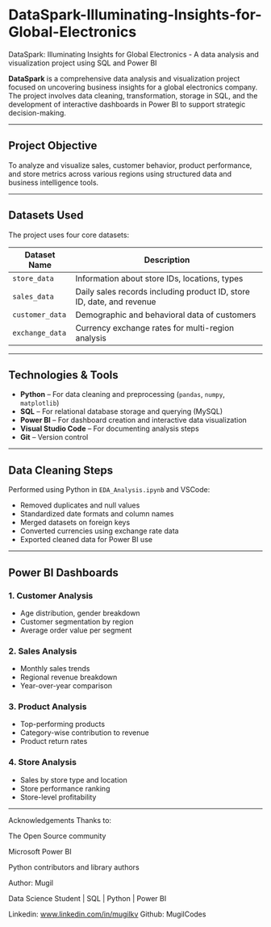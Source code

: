 # DataSpark-Illuminating-Insights-for-Global-Electronics
DataSpark: Illuminating Insights for Global Electronics - A data analysis and visualization project using SQL and Power BI

**DataSpark** is a comprehensive data analysis and visualization project focused on uncovering business insights for a global electronics company. The project involves data cleaning, transformation, storage in SQL, and the development of interactive dashboards in Power BI to support strategic decision-making.

---

##  Project Objective

To analyze and visualize sales, customer behavior, product performance, and store metrics across various regions using structured data and business intelligence tools.

---

##  Datasets Used

The project uses four core datasets:

| Dataset Name       | Description                                      |
|--------------------|--------------------------------------------------|
| `store_data`       | Information about store IDs, locations, types    |
| `sales_data`       | Daily sales records including product ID, store ID, date, and revenue |
| `customer_data`    | Demographic and behavioral data of customers     |
| `exchange_data`    | Currency exchange rates for multi-region analysis |

---

##  Technologies & Tools

- **Python** – For data cleaning and preprocessing (`pandas`, `numpy`, `matplotlib`)
- **SQL** – For relational database storage and querying (MySQL)
- **Power BI** – For dashboard creation and interactive data visualization
- **Visual Studio Code** – For documenting analysis steps
- **Git** – Version control

---

##  Data Cleaning Steps

Performed using Python in `EDA_Analysis.ipynb` and VSCode:

- Removed duplicates and null values
- Standardized date formats and column names
- Merged datasets on foreign keys
- Converted currencies using exchange rate data
- Exported cleaned data for Power BI use

---

##  Power BI Dashboards

### 1. Customer Analysis
- Age distribution, gender breakdown
- Customer segmentation by region
- Average order value per segment

### 2. Sales Analysis
- Monthly sales trends
- Regional revenue breakdown
- Year-over-year comparison

### 3. Product Analysis
- Top-performing products
- Category-wise contribution to revenue
- Product return rates

### 4. Store Analysis
- Sales by store type and location
- Store performance ranking
- Store-level profitability


---
 Acknowledgements
Thanks to:

The Open Source community

Microsoft Power BI

Python contributors and library authors

Author:
Mugil

Data Science Student | SQL | Python | Power BI

Linkedin:
www.linkedin.com/in/mugilkv
Github:
MugilCodes 


